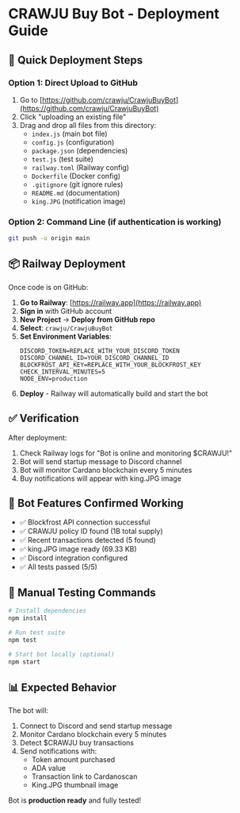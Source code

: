 # CRAWJU Buy Bot - Deployment Guide

## 🚀 Quick Deployment Steps

### Option 1: Direct Upload to GitHub
1. Go to [https://github.com/crawju/CrawjuBuyBot](https://github.com/crawju/CrawjuBuyBot)
2. Click "uploading an existing file" 
3. Drag and drop all files from this directory:
   - `index.js` (main bot file)
   - `config.js` (configuration)
   - `package.json` (dependencies)
   - `test.js` (test suite)
   - `railway.toml` (Railway config)
   - `Dockerfile` (Docker config)
   - `.gitignore` (git ignore rules)
   - `README.md` (documentation)
   - `king.JPG` (notification image)

### Option 2: Command Line (if authentication is working)
```bash
git push -u origin main
```

## 📦 Railway Deployment

Once code is on GitHub:

1. **Go to Railway**: [https://railway.app](https://railway.app)
2. **Sign in** with GitHub account
3. **New Project** → **Deploy from GitHub repo**
4. **Select**: `crawju/CrawjuBuyBot`
5. **Set Environment Variables**:
   ```
   DISCORD_TOKEN=REPLACE_WITH_YOUR_DISCORD_TOKEN
   DISCORD_CHANNEL_ID=YOUR_DISCORD_CHANNEL_ID
   BLOCKFROST_API_KEY=REPLACE_WITH_YOUR_BLOCKFROST_KEY
   CHECK_INTERVAL_MINUTES=5
   NODE_ENV=production
   ```
6. **Deploy** - Railway will automatically build and start the bot

## ✅ Verification

After deployment:
1. Check Railway logs for "Bot is online and monitoring $CRAWJU!"
2. Bot will send startup message to Discord channel
3. Bot will monitor Cardano blockchain every 5 minutes
4. Buy notifications will appear with king.JPG image

## 🎯 Bot Features Confirmed Working

- ✅ Blockfrost API connection successful
- ✅ CRAWJU policy ID found (1B total supply)
- ✅ Recent transactions detected (5 found)
- ✅ king.JPG image ready (69.33 KB)
- ✅ Discord integration configured
- ✅ All tests passed (5/5)

## 🔧 Manual Testing Commands

```bash
# Install dependencies
npm install

# Run test suite
npm test

# Start bot locally (optional)
npm start
```

## 📊 Expected Behavior

The bot will:
1. Connect to Discord and send startup message
2. Monitor Cardano blockchain every 5 minutes
3. Detect $CRAWJU buy transactions
4. Send notifications with:
   - Token amount purchased
   - ADA value
   - Transaction link to Cardanoscan
   - King.JPG thumbnail image

Bot is **production ready** and fully tested!

